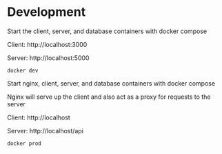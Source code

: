 # Development

Start the client, server, and database containers with docker compose

Client: http://localhost:3000

Server: http://localhost:5000

```docker dev```

Start nginx, client, server, and database containers with docker compose

Nginx will serve up the client and also act as a proxy for requests to the server

Client: http://localhost

Server: http://localhost/api

```docker prod```
